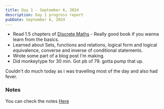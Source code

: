 ```yaml
---
title: Day 1 - September 6, 2024
description: Day 1 progress report
pubDate: September 6, 2024
---
```


<ul>
    <li>Read 1.5 chapters of <a href="https://www.amazon.com/Discrete-Mathematics-Applications-Susanna-Epp/dp/0495391328" class="text-[#fe8019] font-bold no-underline hover:underline" target="_blank">Discrete Maths</a> - Really good book if you wanna learn from the basics.</li>
    <li>Learned about Sets, functions and relations, logical form and logical equivalence, converse and inverse of conditional statements.</li>
    <li>Wrote some part of a blog post I'm making.</li>
    <li>Did <span class="text-gruvred font-bold">monkeytype</span> for 30 min. Got pb of 79. gotta pump that up.</li>
</ul>
Couldn't do much today as i was travelling most of the day and also had fever.

### Notes
You can check the notes <a href="https://www.amazon.com/Discrete-Mathematics-Applications-Susanna-Epp/dp/0495391328" class="text-[#fe8019] no-underline hover:underline font-bold" target="_blank">Here</a>
